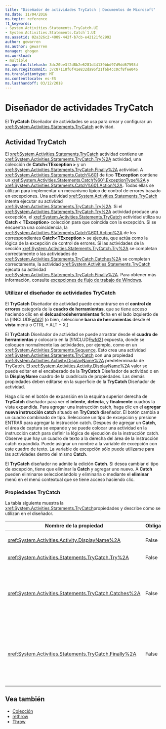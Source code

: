 ```yaml
---
title: "Diseñador de actividades TryCatch | Documentos de Microsoft"
ms.date: 11/04/2016
ms.topic: reference
f1_keywords:
- System.Activities.Statements.TryCatch.UI
- System.Activities.Statements.Catch`1.UI
ms.assetid: 02a326c2-4009-442f-b7cb-e42121fd2992
author: gewarren
ms.author: gewarren
manager: ghogen
ms.workload:
- multiple
ms.openlocfilehash: 3dc20be3f2d8b2e6281d44139bbd97d9dd67593d
ms.sourcegitcommit: 37c87118f6f41e832da96f21f6b4cc0cf8fee046
ms.translationtype: MT
ms.contentlocale: es-ES
ms.lasthandoff: 03/12/2018
---
```

# <a name="trycatch-activity-designer"></a>Diseñador de actividades TryCatch
El **TryCatch** Diseñador de actividades se usa para crear y configurar un <xref:System.Activities.Statements.TryCatch> actividad.

## <a name="the-trycatch-activity"></a>Actividad TryCatch
 El <xref:System.Activities.Statements.TryCatch> actividad contiene un <xref:System.Activities.Statements.TryCatch.Try%2A> actividad, una colección de **Catch\<TException >** y un <xref:System.Activities.Statements.TryCatch.Finally%2A> actividad. A <xref:System.Activities.Statements.Catch%601> de tipo **TException** contiene un <xref:System.Activities.Statements.Catch%601.ExceptionType%2A> y <xref:System.Activities.Statements.Catch%601.Action%2A>. Todas ellas se utilizan para implementar un mecanismo típico de control de errores basado en excepciones. Una actividad <xref:System.Activities.Statements.TryCatch> intenta ejecutar su actividad <xref:System.Activities.Statements.TryCatch.Try%2A>. Si el <xref:System.Activities.Statements.TryCatch.Try%2A> actividad produce una excepción, el <xref:System.Activities.Statements.TryCatch> actividad utiliza su **Catch < TException\>**  colección para que coincida con la excepción. Si se encuentra una coincidencia, la <xref:System.Activities.Statements.Catch%601.Action%2A> de los correspondientes **Catch\<TException >** se ejecuta, que actúa como la lógica de la excepción de control de errores. Si las actividades de la sección <xref:System.Activities.Statements.TryCatch.Try%2A> se completan correctamente o las actividades de <xref:System.Activities.Statements.TryCatch.Catches%2A> se completan correctamente, la actividad <xref:System.Activities.Statements.TryCatch> ejecuta su actividad <xref:System.Activities.Statements.TryCatch.Finally%2A>. Para obtener más información, consulte [excepciones de flujo de trabajo de Windows](/dotnet/framework/windows-workflow-foundation/exceptions).

### <a name="using-the-trycatch-activity-designer"></a>Utilizar el diseñador de actividades TryCatch
 El **TryCatch** Diseñador de actividad puede encontrarse en el **control de errores** categoría de la **cuadro de herramientas**, que se tiene acceso haciendo clic en el **delcuadrodeherramientas** ficha en el lado izquierdo de la [!INCLUDE[wfd2](../workflow-designer/includes/wfd2_md.md)] (o bien, seleccione **barra de herramientas** desde el **vista** menú o CTRL + ALT + X.)

 El **TryCatch** Diseñador de actividad se puede arrastrar desde el **cuadro de herramientas** y colocarlo en la [!INCLUDE[wfd2](../workflow-designer/includes/wfd2_md.md)] expuesta, donde se coloquen normalmente las actividades, por ejemplo, como en un <xref:System.Activities.Statements.Sequence>. Esto crea una actividad <xref:System.Activities.Statements.TryCatch> con una propiedad <xref:System.Activities.Activity.DisplayName%2A> predeterminada de TryCatch. El <xref:System.Activities.Activity.DisplayName%2A> valor se puede editar en el encabezado de la **TryCatch** Diseñador de actividad o en la **DisplayName** cuadro de la cuadrícula de propiedades. Las demás propiedades deben editarse en la superficie de la **TryCatch** Diseñador de actividad.

 Haga clic en el botón de expansión en la esquina superior derecha de **TryCatch** diseñador para ver el **intente**, **detecta**, y **finalmente** cuadros la vista expandida. Para agregar una instrucción catch, haga clic en el **agregar nueva instrucción catch** situado en **TryCatch** diseñador. El botón cambia a un cuadro combinado de tipo. Seleccione un tipo de excepción y presione ENTRAR para agregar la instrucción catch. Después de agregar un **Catch**, el área de captura se expande y se puede colocar una actividad en la instrucción catch para definir la lógica de ejecución de la instrucción catch. Observe que hay un cuadro de texto a la derecha del área de la instrucción catch expandida. Puede asignar un nombre a la variable de excepción con este cuadro de texto. La variable de excepción sólo puede utilizarse para las actividades dentro del mismo **Catch**.

 El **TryCatch** diseñador no admite la edición **Catch**. Si desea cambiar el tipo de excepción, tiene que eliminar la **Catch** y agregar uno nuevo. A **Catch** pueden eliminarse seleccionándolo y eliminarla o mediante el **eliminar** menú en el menú contextual que se tiene acceso haciendo clic.

### <a name="the-trycatch-properties"></a>Propiedades TryCatch
 La tabla siguiente muestra la <xref:System.Activities.Statements.TryCatch>propiedades y describe cómo se utilizan en el diseñador.

|Nombre de la propiedad|Obligatorio|Uso|
|-------------------|--------------|-----------|
|<xref:System.Activities.Activity.DisplayName%2A>|False|Especifica el nombre opcional descriptivo de la actividad <xref:System.Activities.Statements.TryCatch>. El valor predeterminado es TryCatch.|
|<xref:System.Activities.Statements.TryCatch.Try%2A>|False|La actividad se ejecuta primero cuando <xref:System.Activities.Statements.TryCatch> se ejecuta.|
|<xref:System.Activities.Statements.TryCatch.Catches%2A>|False|La colección de **Catch** elementos que se va a comprobar cuando la <xref:System.Activities.Statements.TryCatch.Try%2A> actividad produce una excepción.<br /><br /> Necesita agregar al menos una actividad en <xref:System.Activities.Statements.TryCatch.Catches%2A> o en el bloque <xref:System.Activities.Statements.TryCatch.Finally%2A>.|
|<xref:System.Activities.Statements.TryCatch.Finally%2A>|False|La actividad que se va a ejecutar cuando la clase <xref:System.Activities.Statements.TryCatch.Try%2A> y cualquiera de las actividades necesarias en la colección <xref:System.Activities.Statements.TryCatch.Catches%2A> completen la ejecución.<br /><br /> Necesita agregar al menos una actividad en <xref:System.Activities.Statements.TryCatch.Catches%2A> o en el bloque <xref:System.Activities.Statements.TryCatch.Finally%2A>.|

## <a name="see-also"></a>Vea también

- [Colección](../workflow-designer/collection-activity-designers.md)
- [rethrow](../workflow-designer/rethrow-activity-designer.md)
- [Throw](../workflow-designer/throw-activity-designer.md)